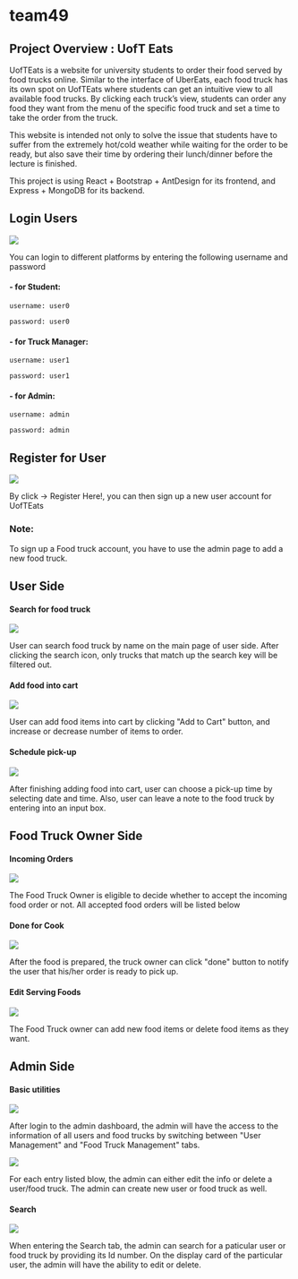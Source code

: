# team49

## Project Overview : UofT Eats

UofTEats is a website for university students to order their food served by food trucks online. Similar to the interface of UberEats, each food truck has its own spot on UofTEats where students can get an intuitive view to all available food trucks. By clicking each truck’s view, students can order any food they want from the menu of the specific food truck and set a time to take the order from the truck.

This website is intended not only to solve the issue that students have to suffer from the extremely hot/cold weather while waiting for the order to be ready, but also save their time by ordering their lunch/dinner before the lecture is finished.

This project is using React + Bootstrap + AntDesign for its frontend, and Express + MongoDB for its backend.

## Login Users

<img src="./client/public/login.png" />

You can login to different platforms by entering the following username and password 

#### - for Student:
    username: user0

    password: user0

#### - for Truck Manager:
    username: user1

    password: user1

#### - for Admin:
    username: admin

    password: admin

## Register for User

<img src="./client/public/register.png" />

By click -> Register Here!, you can then sign up a new user account for UofTEats

### Note:
To sign up a Food truck account, you have to use the admin page to add a new food truck.

## User Side

#### Search for food truck

<img src="./client/public/SearchTruck.gif">

User can search food truck by name on the main page of user side. After clicking the search icon, only trucks that match up the search key will be filtered out.

#### Add food into cart

<img src="./client/public/OrderFood.gif">

User can add food items into cart by clicking "Add to Cart" button, and increase or decrease number of items to order. 

#### Schedule pick-up

<img src="./client/public/SchedualFood.gif">

After finishing adding food into cart, user can choose a pick-up time by selecting date and time. Also, user can leave a note to the food truck by entering into an input box.

## Food Truck Owner Side

#### Incoming Orders

<img src="./client/public/FtOrders.gif">

The Food Truck Owner is eligible to decide whether to accept the incoming food order or not. All accepted food orders will be listed below

#### Done for Cook

<img src="./client/public/DoneOrder.gif">

After the food is prepared, the truck owner can click "done" button to notify the user that his/her order is ready to pick up.

#### Edit Serving Foods

<img src="./client/public/EditFood.gif">

The Food Truck owner can add new food items or delete food items as they want.

## Admin Side

#### Basic utilities

<img src="./client/public/adminViews.gif">

After login to the admin dashboard, the admin will have the access to the information of all users and food trucks by switching between "User Management" and "Food Truck Management" tabs.

<img src="./client/public/EditUser.gif">

For each entry listed blow, the admin can either edit the info or delete a user/food truck. The admin can create new user or food truck as well.

#### Search

<img src="./client/public/SearchView.gif">

When entering the Search tab, the admin can search for a paticular user or food truck by providing its Id number. On the display card of the particular user, the admin will have the ability to edit or delete.
